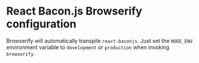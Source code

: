 # React Bacon.js Browserify configuration

Browserify will automatically transpile `react-baconjs`. Just set the
`NODE_ENV` environment variable to `development` or `production` when invoking
`browserify`.
